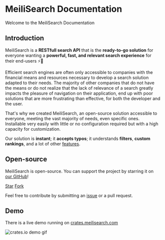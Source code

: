 # MeiliSearch Documentation

Welcome to the MeiliSearch Documentation

## Introduction

MeiliSearch is a **RESTfull search API** that is the **ready-to-go solution** for everyone wanting a **powerful, fast, and relevant search experience** for their end-users ⚡️🔎

Efficient search engines are often only accessible to companies with the financial means and resources necessary to develop a search solution adapted to their needs. The majority of other companies that do not have the means or do not realize that the lack of relevance of a search greatly impacts the pleasure of navigation on their application,
end up with poor solutions that are more frustrating than effective, for both the developer and the user.

That's why we created MeiliSearch, an open-source solution accessible to everyone, meeting the vast majority of needs, even specific ones. Installable very easily with little or no configuration required but with a high capacity for customization.

Our solution is **instant**; it **accepts typos**; it understands **filters**, **custom rankings**, and a lot of other [features](/getting_started/features.md).

## Open-source
MeiliSearch is open-source. You can support the project by starring it on [our GitHub](https://github.com/meilisearch/MeiliSearch)!

<!-- Place this tag where you want the button to render. -->
<a class="github-button" href="https://github.com/meilisearch/MeiliSearch" data-icon="octicon-star" data-size="large" data-show-count="true" aria-label="Star meilisearch/MeiliSearch on GitHub">Star</a><!-- Place this tag where you want the button to render. -->
<a class="github-button" href="https://github.com/meilisearch/MeiliSearch/fork" data-icon="octicon-repo-forked" data-size="large" data-show-count="false" aria-label="Fork meilisearch/MeiliSearch on GitHub">Fork</a>
<!-- Place this tag in your head or just before your close body tag. -->
<script async defer src="https://buttons.github.io/buttons.js"></script>

Feel free to contribute by submitting an [issue](https://github.com/meilisearch/MeiliSearch/issues) or a pull request.


## Demo

There is a live demo running on [crates.meilisearch.com](https://crates.meilisearch.com)

![crates.io demo gif](/crates-io-demo.gif)
